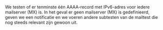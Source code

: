 We testen of er tenminste één AAAA-record met IPv6-adres voor iedere mailserver (MX) is. In het geval er geen mailserver (MX) is gedefinieerd, geven we een notificatie en we voeren andere subtesten van de mailtest die nog steeds relevant zijn gewoon uit.
